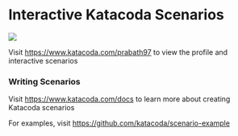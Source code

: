 # Interactive Katacoda Scenarios

[![](http://shields.katacoda.com/katacoda/prabath97/count.svg)](https://www.katacoda.com/prabath97 "Get your profile on Katacoda.com")

Visit https://www.katacoda.com/prabath97 to view the profile and interactive scenarios

### Writing Scenarios
Visit https://www.katacoda.com/docs to learn more about creating Katacoda scenarios

For examples, visit https://github.com/katacoda/scenario-example
